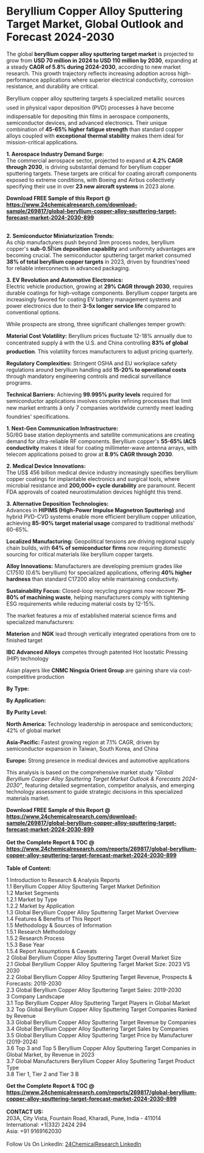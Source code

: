 <h1>Beryllium Copper Alloy Sputtering Target Market, Global Outlook and Forecast 2024-2030</h1><p>The global <strong>beryllium copper alloy sputtering target market</strong> is projected to grow from <strong>USD 70 million in 2024 to USD 110 million by 2030</strong>, expanding at a steady <strong>CAGR of 5.8% during 2024-2030</strong>, according to new market research. This growth trajectory reflects increasing adoption across high-performance applications where superior electrical conductivity, corrosion resistance, and durability are critical.</p><p>Beryllium copper alloy sputtering targets â specialized metallic sources used in physical vapor deposition (PVD) processes â have become indispensable for depositing thin films in aerospace components, semiconductor devices, and advanced electronics. Their unique combination of <strong>45-65% higher fatigue strength</strong> than standard copper alloys coupled with <strong>exceptional thermal stability</strong> makes them ideal for mission-critical applications.</p><p><strong>1. Aerospace Industry Demand Surge:</strong><br>
The commercial aerospace sector, projected to expand at <strong>4.2% CAGR through 2030</strong>, is driving substantial demand for beryllium copper sputtering targets. These targets are critical for coating aircraft components exposed to extreme conditions, with Boeing and Airbus collectively specifying their use in over <strong>23 new aircraft systems</strong> in 2023 alone.</p><div><b>Download FREE Sample of this Report @ 
            <a href="https://www.24chemicalresearch.com/download-sample/269817/global-beryllium-copper-alloy-sputtering-target-forecast-market-2024-2030-899">
            https://www.24chemicalresearch.com/download-sample/269817/global-beryllium-copper-alloy-sputtering-target-forecast-market-2024-2030-899</a></b></div><br><p><strong>2. Semiconductor Miniaturization Trends:</strong><br>
As chip manufacturers push beyond 3nm process nodes, beryllium copper's <strong>sub-0.5Î¼m deposition capability</strong> and uniformity advantages are becoming crucial. The semiconductor sputtering target market consumed <strong>38% of total beryllium copper targets</strong> in 2023, driven by foundries'need for reliable interconnects in advanced packaging.</p><p><strong>3. EV Revolution and Automotive Electronics:</strong><br>
Electric vehicle production, growing at <strong>29% CAGR through 2030</strong>, requires durable coatings for high-voltage components. Beryllium copper targets are increasingly favored for coating EV battery management systems and power electronics due to their <strong>3-5x longer service life</strong> compared to conventional options.</p><p>While prospects are strong, three significant challenges temper growth:</p><p><strong>Material Cost Volatility:</strong> Beryllium prices fluctuate 12-18% annually due to concentrated supply â with the U.S. and China controlling <strong>83% of global production</strong>. This volatility forces manufacturers to adjust pricing quarterly.</p><p><strong>Regulatory Complexities:</strong> Stringent OSHA and EU workplace safety regulations around beryllium handling add <strong>15-20% to operational costs</strong> through mandatory engineering controls and medical surveillance programs.</p><p><strong>Technical Barriers:</strong> Achieving <strong>99.995% purity levels</strong> required for semiconductor applications involves complex refining processes that limit new market entrants â only 7 companies worldwide currently meet leading foundries' specifications.</p><p><strong>1. Next-Gen Communication Infrastructure:</strong><br>
5G/6G base station deployments and satellite communications are creating demand for ultra-reliable RF components. Beryllium copper's <strong>55-65% IACS conductivity</strong> makes it ideal for coating millimeter-wave antenna arrays, with telecom applications poised to grow at <strong>8.9% CAGR through 2030</strong>.</p><p><strong>2. Medical Device Innovations:</strong><br>
The US$ 456 billion medical device industry increasingly specifies beryllium copper coatings for implantable electronics and surgical tools, where microbial resistance and <strong>200,000+ cycle durability</strong> are paramount. Recent FDA approvals of coated neurostimulation devices highlight this trend.</p><p><strong>3. Alternative Deposition Technologies:</strong><br>
Advances in <strong>HIPIMS (High-Power Impulse Magnetron Sputtering)</strong> and hybrid PVD-CVD systems enable more efficient beryllium copper utilization, achieving <strong>85-90% target material usage</strong> compared to traditional methods' 60-65%.</p><p><strong>Localized Manufacturing:</strong> Geopolitical tensions are driving regional supply chain builds, with <strong>64% of semiconductor firms</strong> now requiring domestic sourcing for critical materials like beryllium copper targets.</p><p><strong>Alloy Innovations:</strong> Manufacturers are developing premium grades like C17510 (0.6% beryllium) for specialized applications, offering <strong>40% higher hardness</strong> than standard C17200 alloy while maintaining conductivity.</p><p><strong>Sustainability Focus:</strong> Closed-loop recycling programs now recover <strong>75-80% of machining waste</strong>, helping manufacturers comply with tightening ESG requirements while reducing material costs by 12-15%.</p><p>The market features a mix of established material science firms and specialized manufacturers:</p><p><strong>Materion</strong> and <strong>NGK</strong> lead through vertically integrated operations from ore to finished target</p><p><strong>IBC Advanced Alloys</strong> competes through patented Hot Isostatic Pressing (HIP) technology</p><p>Asian players like <strong>CNMC Ningxia Orient Group</strong> are gaining share via cost-competitive production</p><p><strong>By Type:</strong></p><p><strong>By Application:</strong></p><p><strong>By Purity Level:</strong></p><p><strong>North America:</strong> Technology leadership in aerospace and semiconductors; 42% of global market</p><p><strong>Asia-Pacific:</strong> Fastest growing region at 7.1% CAGR, driven by semiconductor expansion in Taiwan, South Korea, and China</p><p><strong>Europe:</strong> Strong presence in medical devices and automotive applications</p><p>This analysis is based on the comprehensive market study <em>"Global Beryllium Copper Alloy Sputtering Target Market Outlook &amp; Forecasts 2024-2030"</em>, featuring detailed segmentation, competitor analysis, and emerging technology assessment to guide strategic decisions in this specialized materials market.</p><div><b>Download FREE Sample of this Report @ 
            <a href="https://www.24chemicalresearch.com/download-sample/269817/global-beryllium-copper-alloy-sputtering-target-forecast-market-2024-2030-899">
            https://www.24chemicalresearch.com/download-sample/269817/global-beryllium-copper-alloy-sputtering-target-forecast-market-2024-2030-899</a></b></div><br><div><b>Get the Complete Report & TOC @ 
            <a href="https://www.24chemicalresearch.com/reports/269817/global-beryllium-copper-alloy-sputtering-target-forecast-market-2024-2030-899">
            https://www.24chemicalresearch.com/reports/269817/global-beryllium-copper-alloy-sputtering-target-forecast-market-2024-2030-899</a></b></div><br>
            <b>Table of Content:</b><p>1 Introduction to Research & Analysis Reports<br />
    1.1 Beryllium Copper Alloy Sputtering Target Market Definition<br />
    1.2 Market Segments<br />
        1.2.1 Market by Type<br />
        1.2.2 Market by Application<br />
    1.3 Global Beryllium Copper Alloy Sputtering Target Market Overview<br />
    1.4 Features & Benefits of This Report<br />
    1.5 Methodology & Sources of Information<br />
        1.5.1 Research Methodology<br />
        1.5.2 Research Process<br />
        1.5.3 Base Year<br />
        1.5.4 Report Assumptions & Caveats<br />
2 Global Beryllium Copper Alloy Sputtering Target Overall Market Size<br />
    2.1 Global Beryllium Copper Alloy Sputtering Target Market Size: 2023 VS 2030<br />
    2.2 Global Beryllium Copper Alloy Sputtering Target Revenue, Prospects & Forecasts: 2019-2030<br />
    2.3 Global Beryllium Copper Alloy Sputtering Target Sales: 2019-2030<br />
3 Company Landscape<br />
    3.1 Top Beryllium Copper Alloy Sputtering Target Players in Global Market<br />
    3.2 Top Global Beryllium Copper Alloy Sputtering Target Companies Ranked by Revenue<br />
    3.3 Global Beryllium Copper Alloy Sputtering Target Revenue by Companies<br />
    3.4 Global Beryllium Copper Alloy Sputtering Target Sales by Companies<br />
    3.5 Global Beryllium Copper Alloy Sputtering Target Price by Manufacturer (2019-2024)<br />
    3.6 Top 3 and Top 5 Beryllium Copper Alloy Sputtering Target Companies in Global Market, by Revenue in 2023<br />
    3.7 Global Manufacturers Beryllium Copper Alloy Sputtering Target Product Type<br />
    3.8 Tier 1, Tier 2 and Tier 3 B</p><div><b>Get the Complete Report & TOC @ 
            <a href="https://www.24chemicalresearch.com/reports/269817/global-beryllium-copper-alloy-sputtering-target-forecast-market-2024-2030-899">
            https://www.24chemicalresearch.com/reports/269817/global-beryllium-copper-alloy-sputtering-target-forecast-market-2024-2030-899</a></b></div><br><b>CONTACT US:</b><br>
            203A, City Vista, Fountain Road, Kharadi, Pune, India - 411014<br>
            International: +1(332) 2424 294<br>
            Asia: +91 9169162030 <br><br>
            Follow Us On LinkedIn: <a href="https://www.linkedin.com/company/24chemicalresearch/">24ChemicalResearch LinkedIn</a>